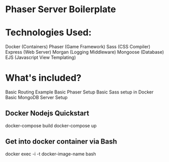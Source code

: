 # Phaser Server Boilerplate

# Technologies Used:
Docker (Containers)
Phaser (Game Framework)
Sass (CSS Compiler)
Express (Web Server)
Morgan (Logging Middleware)
Mongoose (Database)
EJS (Javascript View Templating)

# What's included?
Basic Routing Example
Basic Phaser Setup
Basic Sass setup in Docker
Basic MongoDB Server Setup

## Docker Nodejs Quickstart
docker-compose build
docker-compose up

## Get into docker container via Bash
docker exec -i -t docker-image-name bash